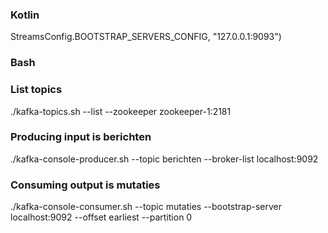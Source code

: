 ### Kotlin
StreamsConfig.BOOTSTRAP_SERVERS_CONFIG, "127.0.0.1:9093")

### Bash

### List topics
./kafka-topics.sh --list --zookeeper zookeeper-1:2181

### Producing input is berichten
./kafka-console-producer.sh --topic berichten --broker-list localhost:9092

### Consuming output is mutaties
./kafka-console-consumer.sh --topic mutaties --bootstrap-server localhost:9092 --offset earliest --partition 0